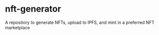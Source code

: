 # nft-generator
A repository to generate NFTs, upload to IPFS, and mint in a preferred NFT marketplace
